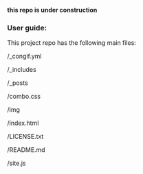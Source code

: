 **this repo is under construction**

### User guide:

This project repo has the following main files: 

/_congif.yml

/_includes

/_posts

/combo.css

/img

/index.html

/LICENSE.txt

/README.md

/site.js